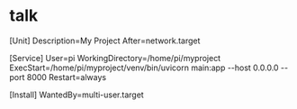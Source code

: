 # talk

[Unit]
Description=My Project
After=network.target

[Service]
User=pi
WorkingDirectory=/home/pi/myproject
ExecStart=/home/pi/myproject/venv/bin/uvicorn main:app --host 0.0.0.0 --port 8000
Restart=always

[Install]
WantedBy=multi-user.target
